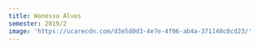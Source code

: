 ```yaml
---
title: Wanessa Alves
semester: 2019/2
image: 'https://ucarecdn.com/d3e5d0d3-4e7e-4f06-ab4a-371140c0cd23/'
---
```


